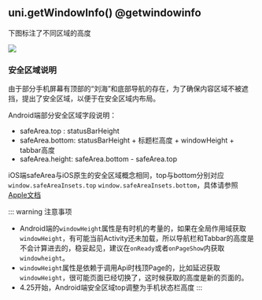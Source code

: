 ## uni.getWindowInfo() @getwindowinfo

<!-- UTSAPIJSON.getWindowInfo.description -->

<!-- UTSAPIJSON.getWindowInfo.compatibility -->

<!-- UTSAPIJSON.getWindowInfo.param -->

<!-- UTSAPIJSON.getWindowInfo.returnValue -->

下图标注了不同区域的高度

![](https://web-ext-storage.dcloud.net.cn/uni-app-x/API/getWindowInfo/size.jpg)

### 安全区域说明

由于部分手机屏幕有顶部的“刘海”和底部导航的存在，为了确保内容区域不被遮挡，提出了安全区域，以便于在安全区域内布局。

Android端部分安全区域字段说明：

- safeArea.top : statusBarHeight
- safeArea.bottom: statusBarHeight + 标题栏高度 + windowHeight + tabbar高度
- safeArea.height: safeArea.bottom - safeArea.top

iOS端safeArea与iOS原生的安全区域概念相同，top与bottom分别对应`window.safeAreaInsets.top` `window.safeAreaInsets.bottom`，具体请参照[Apple文档](https://developer.apple.com/documentation/uikit/uiview/positioning_content_relative_to_the_safe_area)

::: warning 注意事项
- Android端的`windowHeight`属性是有时机的考量的，如果在全局作用域获取`windowHeight`，有可能当前Activity还未加载，所以导航栏和Tabbar的高度是不会计算进去的，稳妥起见，建议在`onReady`或者`onPageShow`内获取`windowheight`。
- `windowHeight`属性是依赖于调用Api时栈顶Page的，比如延迟获取`windowHeight`，很可能页面已经切换了，这时候获取的高度是新的页面的。
- 4.25开始，Android端安全区域top调整为手机状态栏高度
:::

<!-- UTSAPIJSON.getWindowInfo.example -->

<!-- UTSAPIJSON.getWindowInfo.tutorial -->

<!-- UTSAPIJSON.general_type.name -->

<!-- UTSAPIJSON.general_type.param -->
